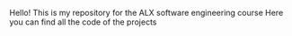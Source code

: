 Hello! This is my repository for the ALX software engineering course 
Here you can find all the code of the projects

